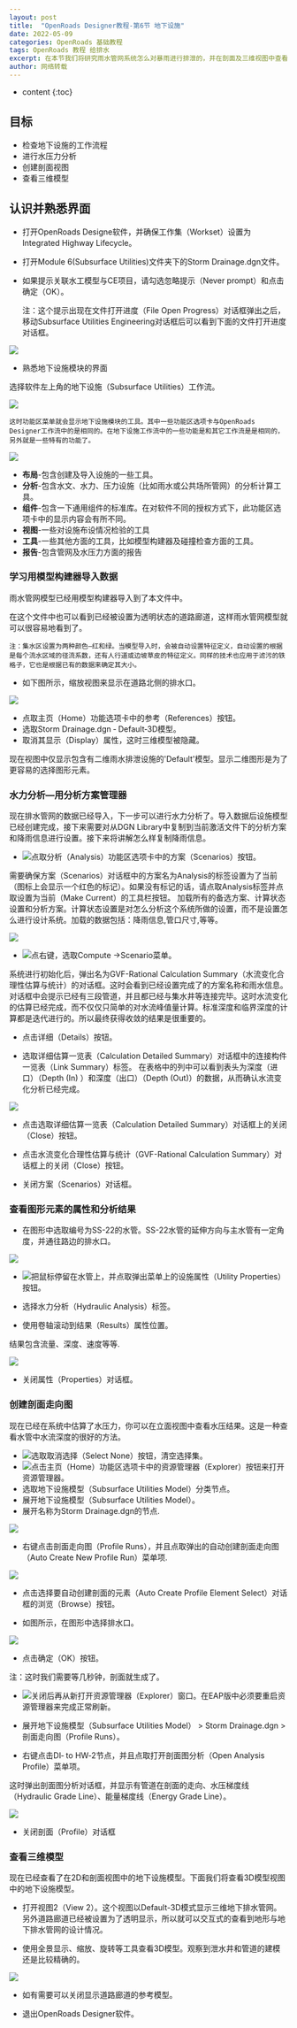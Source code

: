 ```yaml
---
layout: post
title:  "OpenRoads Designer教程-第6节 地下设施"
date: 2022-05-09
categories: OpenRoads 基础教程
tags: OpenRoads 教程 给排水
excerpt: 在本节我们将研究雨水管网系统怎么对暴雨进行排泄的，并在剖面及三维视图中查看雨水管网。
author: 网络转载
---
```

* content
{:toc}

## 目标
- 检查地下设施的工作流程
- 进行水压力分析
- 创建剖面视图
- 查看三维模型

## 认识并熟悉界面
 
- 打开OpenRoads Designe软件，并确保工作集（Workset）设置为Integrated Highway Lifecycle。
- 打开Module 6(Subsurface Utilities)文件夹下的Storm Drainage.dgn文件。
- 如果提示关联水工模型与CE项目，请勾选忽略提示（Never prompt）和点击确定（OK）。

    注：这个提示出现在文件打开进度（File Open Progress）对话框弹出之后，移动Subsurface Utilities Engineering对话框后可以看到下面的文件打开进度对话框。

![](/img/2022/2022-09-08-08-16-24.png)  

- 熟悉地下设施模块的界面

选择软件左上角的地下设施（Subsurface Utilities）工作流。

![](/img/2022/2022-09-08-08-16-11.png) 

    这时功能区菜单就会显示地下设施模块的工具。其中一些功能区选项卡与OpenRoads Designer工作流中的是相同的。在地下设施工作流中的一些功能是和其它工作流是是相同的，另外就是一些特有的功能了。

![](/img/2022/2022-09-08-08-16-00.png) 

- **布局**-包含创建及导入设施的一些工具。
- **分析**-包含水文、水力、压力设施（比如雨水或公共场所管网）的分析计算工具。
- **组件**-包含一下通用组件的标准库。在对软件不同的授权方式下，此功能区选项卡中的显示内容会有所不同。
- **视图**-一些对设施布设情况检验的工具
- **工具**-一些其他方面的工具，比如模型构建器及碰撞检查方面的工具。
- **报告**-包含管网及水压力方面的报告

### 学习用模型构建器导入数据

雨水管网模型已经用模型构建器导入到了本文件中。

在这个文件中也可以看到已经被设置为透明状态的道路廊道，这样雨水管网模型就可以很容易地看到了。

    注：集水区设置为两种颜色—红和绿。当模型导入时，会被自动设置特征定义，自动设置的根据是每个流水区域的径流系数，还有人行道或边坡草皮的特征定义。同样的技术也应用于滤污的铁格子，它也是根据已有的数据来确定其大小。
 
- 如下图所示，缩放视图来显示在道路北侧的排水口。

![](/img/2022/2022-09-08-08-15-44.png) 

- 点取主页（Home）功能选项卡中的参考（References）按钮。
- 选取Storm Drainage.dgn ‐ Default‐3D模型。
- 取消其显示（Display）属性，这时三维模型被隐藏。
 
现在视图中仅显示包含有二维雨水排泄设施的'Default'模型。显示二维图形是为了更容易的选择图形元素。

### 水力分析—用分析方案管理器

现在排水管网的数据已经导入，下一步可以进行水力分析了。导入数据后设施模型已经创建完成，接下来需要对从DGN Library中复制到当前激活文件下的分析方案和降雨信息进行设置。接下来将讲解怎么样复制降雨信息。
- ![](/img/2022/2022-09-08-08-25-21.png)点取分析（Analysis）功能区选项卡中的方案（Scenarios）按钮。 

需要确保方案（Scenarios）对话框中的方案名为Analysis的标签设置为了当前（图标上会显示一个红色的标记）。如果没有标记的话，请点取Analysis标签并点取设置为当前（Make Current）的工具栏按钮。
加载所有的备选方案、计算状态设置和分析方案。计算状态设置是对怎么分析这个系统所做的设置，而不是设置怎么进行设计系统。加载的数据包括：降雨信息,管口尺寸,等等。

![](/img/2022/2022-09-08-08-15-22.png)

- ![](/img/2022/2022-09-08-08-25-54.png)点右键，选取Compute ->Scenario菜单。 

系统进行初始化后，弹出名为GVF-Rational Calculation Summary（水流变化合理性估算与统计）的对话框。这时会看到已经设置完成了的方案名称和雨水信息。对话框中会提示已经有三段管道，并且都已经与集水井等连接完毕。这时水流变化的估算已经完成，而不仅仅只简单的对水流峰值量计算。标准深度和临界深度的计算都是迭代进行的。所以最终获得收敛的结果是很重要的。

- 点击详细（Details）按钮。

- 选取详细估算一览表（Calculation Detailed Summary）对话框中的连接构件一览表（Link Summary）标签。
在表格中的列中可以看到表头为深度（进口）（Depth (In) ）和深度（出口）（Depth (Out)）的数据，从而确认水流变化分析已经完成。

![](/img/2022/2022-09-08-08-15-09.png) 

- 点击选取详细估算一览表（Calculation Detailed Summary）对话框上的关闭（Close）按钮。

- 点击水流变化合理性估算与统计（GVF-Rational Calculation Summary）对话框上的关闭（Close）按钮。

-  关闭方案（Scenarios）对话框。

### 查看图形元素的属性和分析结果 

- 在图形中选取编号为SS-22的水管。SS-22水管的延伸方向与主水管有一定角度，并通往路边的排水口。

![](/img/2022/2022-09-08-08-14-56.png)  
 
- ![](/img/2022/2022-09-08-08-26-28.png)把鼠标停留在水管上，并点取弹出菜单上的设施属性（Utility Properties）按钮。

- 选择水力分析（Hydraulic Analysis）标签。

- 使用卷轴滚动到结果（Results）属性位置。
 
结果包含流量、深度、速度等等.

![](/img/2022/2022-09-08-08-14-45.png)

- 关闭属性（Properties）对话框。

### 创建剖面走向图

现在已经在系统中估算了水压力，你可以在立面视图中查看水压结果。这是一种查看水管中水流深度的很好的方法。

- ![](/img/2022/2022-09-08-08-26-47.png)选取取消选择（Select None）按钮，清空选择集。
- ![](/img/2022/2022-09-08-08-26-58.png)点击主页（Home）功能区选项卡中的资源管理器（Explorer）按钮来打开资源管理器。
- 选取地下设施模型（Subsurface Utilities Model）分类节点。
- 展开地下设施模型（Subsurface Utilities Model）。
- 展开名称为Storm Drainage.dgn的节点.

![](/img/2022/2022-09-08-08-14-36.png) 

- 右键点击剖面走向图（Profile Runs），并且点取弹出的自动创建剖面走向图（Auto Create New Profile Run）菜单项.

![](/img/2022/2022-09-08-08-14-29.png)

- 点击选择要自动创建剖面的元素（Auto Create Profile Element Select）对话框的浏览（Browse）按钮。

- 如图所示，在图形中选择排水口。

![](/img/2022/2022-09-08-08-14-21.png) 

- 点击确定（OK）按钮。

注：这时我们需要等几秒钟，剖面就生成了。

- ![](/img/2022/2022-09-08-08-27-19.png)关闭后再从新打开资源管理器（Explorer）窗口。在EAP版中必须要重启资源管理器来完成正常刷新。

- 展开地下设施模型（Subsurface Utilities Model） > Storm Drainage.dgn >剖面走向图（Profile Runs）。

- 右键点击DI‐ to HW‐2节点，并且点取打开剖面图分析（Open Analysis Profile）菜单项。

这时弹出剖面图分析对话框，并显示有管道在剖面的走向、水压梯度线（Hydraulic Grade Line）、能量梯度线（Energy Grade Line）。

![](/img/2022/2022-09-08-08-14-11.png)

- 关闭剖面（Profile）对话框

### 查看三维模型 

现在已经查看了在2D和剖面视图中的地下设施模型。下面我们将查看3D模型视图中的地下设施模型。

- 打开视图2（View 2）。这个视图以Default-3D模式显示三维地下排水管网。另外道路廊道已经被设置为了透明显示，所以就可以交互式的查看到地形与地下排水管网的设计情况。

- 使用全景显示、缩放、旋转等工具查看3D模型。观察到泄水井和管道的建模还是比较精确的。

![](/img/2022/2022-09-08-08-14-01.png) 

- 如有需要可以关闭显示道路廊道的参考模型。

- 退出OpenRoads Designer软件。